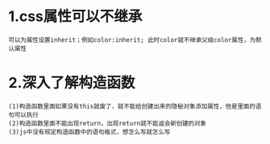 # 1.css属性可以不继承

    可以为属性设置inherit；例如color:inherit; 此时color就不继承父级color属性，为默认属性
    

# 2.深入了解构造函数

    (1)构造函数里面如果没有this就废了，就不能给创建出来的隐秘对象添加属性，但是里面的语句可以执行
    (2)构造函数里面不能出现return，出现return就不能返会新创建的对象
    (3)js中没有规定构造函数中的语句格式，想怎么写就怎么写
        